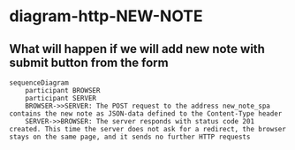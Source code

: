 # diagram-http-NEW-NOTE
## What will happen if we will add new note with submit button from the form
```mermaid
sequenceDiagram
    participant BROWSER
    participant SERVER
    BROWSER->>SERVER: The POST request to the address new_note_spa contains the new note as JSON-data defined to the Content-Type header
    SERVER->>BROWSER: The server responds with status code 201 created. This time the server does not ask for a redirect, the browser stays on the same page, and it sends no further HTTP requests
